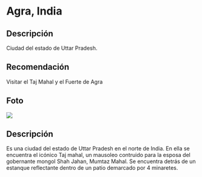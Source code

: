 # Agra, India

## Descripción
Ciudad del estado de Uttar Pradesh.

## Recomendación
Visitar el Taj Mahal y el Fuerte de Agra

## Foto
![](https://www.andbeyond.com/wp-content/uploads/sites/5/iStock_000042338022_XXXLarge.jpg)

## Descripción
Es una ciudad del estado de Uttar Pradesh en el norte de India. En ella se encuentra el icónico Taj mahal, un mausoleo contruido para la esposa del gobernante mongol Shah Jahan, Mumtaz Mahal. Se encuentra detrás de un estanque reflectante dentro de un patio demarcado por 4 minaretes.

